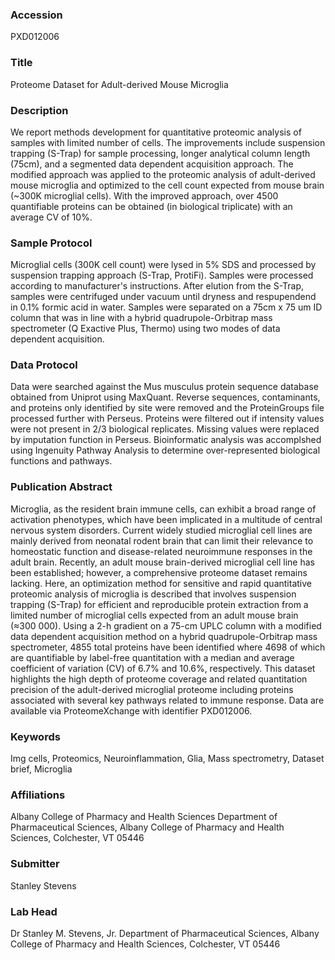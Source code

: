 ### Accession
PXD012006

### Title
Proteome Dataset for Adult-derived Mouse Microglia

### Description
We report methods development for quantitative proteomic analysis of samples with limited number of cells. The improvements include suspension trapping (S-Trap) for sample processing, longer analytical column length (75cm), and a segmented data dependent acquisition approach. The modified approach was applied to the proteomic analysis of adult-derived mouse microglia and optimized to the cell count expected from mouse brain (~300K microglial cells). With the improved approach, over 4500 quantifiable proteins can be obtained (in biological triplicate) with an average CV of 10%.

### Sample Protocol
Microglial cells (300K cell count) were lysed in 5% SDS and processed by suspension trapping approach (S-Trap, ProtiFi). Samples were processed according to manufacturer's instructions. After elution from the S-Trap, samples were centrifuged under vacuum until dryness and respupendend in 0.1% formic acid in water. Samples were separated on a 75cm x 75 um ID column that was in line with a hybrid quadrupole-Orbitrap mass spectrometer (Q Exactive Plus, Thermo) using two modes of data dependent acquisition.

### Data Protocol
Data were searched against the Mus musculus protein sequence database obtained from Uniprot using MaxQuant. Reverse sequences, contaminants, and proteins only identified by site were removed and the ProteinGroups file processed further with Perseus. Proteins were filtered out if intensity values were not present in 2/3 biological replicates. Missing values were replaced by imputation function in Perseus. Bioinformatic analysis was accomplshed using Ingenuity Pathway Analysis to determine over-represented biological functions and pathways.

### Publication Abstract
Microglia, as the resident brain immune cells, can exhibit a broad range of activation phenotypes, which have been implicated in a multitude of central nervous system disorders. Current widely studied microglial cell lines are mainly derived from neonatal rodent brain that can limit their relevance to homeostatic function and disease-related neuroimmune responses in the adult brain. Recently, an adult mouse brain-derived microglial cell line has been established; however, a comprehensive proteome dataset remains lacking. Here, an optimization method for sensitive and rapid quantitative proteomic analysis of microglia is described that involves suspension trapping (S-Trap) for efficient and reproducible protein extraction from a limited number of microglial cells expected from an adult mouse brain (&#x2248;300&#xa0;000). Using a 2-h gradient on a 75-cm UPLC column with a modified data dependent acquisition method on a hybrid quadrupole-Orbitrap mass spectrometer, 4855 total proteins have been identified where 4698 of which are quantifiable by label-free quantitation with a median and average coefficient of variation (CV) of 6.7% and 10.6%, respectively. This dataset highlights the high depth of proteome coverage and related quantitation precision of the adult-derived microglial proteome including proteins associated with several key pathways related to immune response. Data are available via ProteomeXchange with identifier PXD012006.

### Keywords
Img cells, Proteomics, Neuroinflammation, Glia, Mass spectrometry, Dataset brief, Microglia

### Affiliations
Albany College of Pharmacy and Health Sciences
Department of Pharmaceutical Sciences, Albany College of Pharmacy and Health Sciences, Colchester, VT 05446

### Submitter
Stanley Stevens

### Lab Head
Dr Stanley M. Stevens, Jr.
Department of Pharmaceutical Sciences, Albany College of Pharmacy and Health Sciences, Colchester, VT 05446


